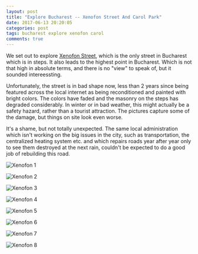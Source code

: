 ```yaml
---
layout: post
title: "Explore Bucharest -- Xenofon Street And Carol Park"
date: 2017-06-13 20:20:05
categories: post
tags: bucharest explore xenofon carol
comments: true
---
```


We set out to explore [Xenofon Street](https://www.facebook.com/pg/Turist-In-Romania-176278532545172/photos/?tab=album&album_id=608416755998012), which is the only street in Bucharest which is in steps. It also leads to the highest point in Bucharest. Which is not that high in absolute terms, and there is no "view" to speak of, but it sounded intereessting.

Unfortunately, the street is in bad shape now, less than 2 years since being featured across the local internet as being reconditioned and painted with bright colors. The colors have faded and the masonry on the steps has degraded considerably. In winter or in bad weather, this might actually be a safety hazard, rather than a tourist attraction. The pictures capture some of the damage, but things on site look even worse.

It's a shame, but not totally unexpected. The same local administration which isn't working on the big issues in the city, such as transportation, the centralized heating system etc. and which repairs roads year after year only to see them destroyed at the next rain, couldn't be expected to do a good job of rebuilding this road.

![Xenofon 1](/assets/xenofon-1.jpg)

![Xenofon 2](/assets/xenofon-2.jpg)

![Xenofon 3](/assets/xenofon-3.jpg)

![Xenofon 4](/assets/xenofon-4.jpg)

![Xenofon 5](/assets/xenofon-5.jpg)

![Xenofon 6](/assets/xenofon-6.jpg)

![Xenofon 7](/assets/xenofon-7.jpg)

![Xenofon 8](/assets/xenofon-8.jpg)